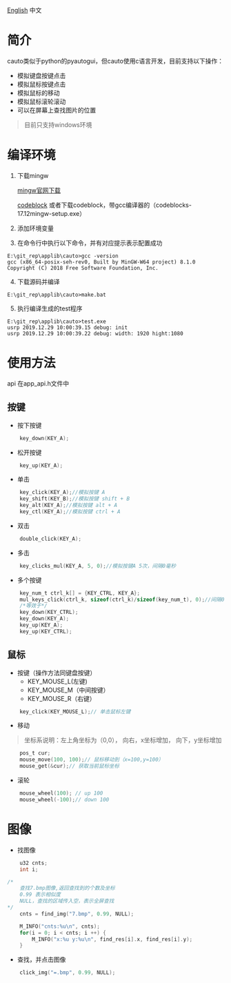 [English](readme.md)
中文

# 简介
cauto类似于python的pyautogui，但cauto使用c语言开发，目前支持以下操作：
* 模拟键盘按键点击
* 模拟鼠标按键点击
* 模拟鼠标的移动
* 模拟鼠标滚轮滚动
* 可以在屏幕上查找图片的位置

>目前只支持windows环境

# 编译环境

1. 下载mingw

   [mingw官网下载](https://sourceforge.net/projects/mingw-w64/files/latest/download)

   [codeblock](http://www.codeblocks.org/downloads/26)
或者下载codeblock，带gcc编译器的（codeblocks-17.12mingw-setup.exe）

2. 添加环境变量
3. 在命令行中执行以下命令，并有对应提示表示配置成功

```
E:\git_rep\applib\cauto>gcc -version
gcc (x86_64-posix-seh-rev0, Built by MinGW-W64 project) 8.1.0
Copyright (C) 2018 Free Software Foundation, Inc.
```

4. 下载源码并编译

```
E:\git_rep\applib\cauto>make.bat
```

5. 执行编译生成的test程序

```
E:\git_rep\applib\cauto>test.exe
usrp 2019.12.29 10:00:39.15 debug: init
usrp 2019.12.29 10:00:39.22 debug: width: 1920 hight:1080
```


# 使用方法

api 在app_api.h文件中

## 按键
* 按下按键
```c
	key_down(KEY_A);
```
* 松开按键
```c
	key_up(KEY_A);
```
* 单击
```c
	key_click(KEY_A);//模拟按键 A
	key_shift(KEY_B);//模拟按键 shift + B
	key_alt(KEY_A);//模拟按键 alt + A
	key_ctl(KEY_A);//模拟按键 ctrl + A
```

* 双击
```c
	double_click(KEY_A);
```
* 多击
```c
	key_clicks_mul(KEY_A, 5, 0);//模拟按键A 5次，间隔0毫秒
```
* 多个按键
```c
	key_num_t ctrl_k[] = {KEY_CTRL, KEY_A};
	mul_keys_click(ctrl_k, sizeof(ctrl_k)/sizeof(key_num_t), 0);//间隔0毫秒
	/*等效于*/
	key_down(KEY_CTRL);
	key_down(KEY_A);
	key_up(KEY_A);
	key_up(KEY_CTRL);
```
## 鼠标
* 按键（操作方法同键盘按键）
	* KEY_MOUSE_L(左键) 
	* KEY_MOUSE_M（中间按键） 
	* KEY_MOUSE_R（右键）

```c
	key_click(KEY_MOUSE_L);// 单击鼠标左键
```
* 移动
>坐标系说明：左上角坐标为（0,0）， 向右，x坐标增加， 向下，y坐标增加
```c
	pos_t cur;
	mouse_move(100, 100);// 鼠标移动到（x=100,y=100）
	mouse_get(&cur);// 获取当前鼠标坐标
```
* 滚轮
```c
	mouse_wheel(100); // up 100
	mouse_wheel(-100);// down 100
```
# 图像
* 找图像
```c
	u32 cnts;
	int i;

/* 
	查找7.bmp图像,返回查找到的个数及坐标
	0.99 表示相似度
	NULL，查找的区域传入空，表示全屏查找
*/
	cnts = find_img("7.bmp", 0.99, NULL);

	M_INFO("cnts:%u\n", cnts);
	for(i = 0; i < cnts; i ++) {
		M_INFO("x:%u y:%u\n", find_res[i].x, find_res[i].y);
	}
```
* 查找，并点击图像
```c
	click_img("=.bmp", 0.99, NULL);
```

